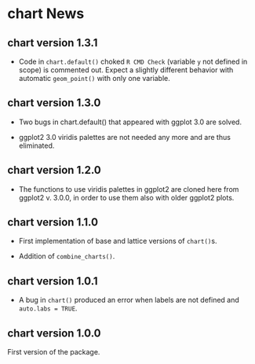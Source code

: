 # chart News

## chart version 1.3.1

-   Code in `chart.default()` choked `R CMD Check` (variable `y` not defined in scope) is commented out. Expect a slightly different behavior with automatic `geom_point()` with only one variable.

## chart version 1.3.0

-   Two bugs in chart.default() that appeared with ggplot 3.0 are solved.

-   ggplot2 3.0 viridis palettes are not needed any more and are thus eliminated.

## chart version 1.2.0

-   The functions to use viridis palettes in ggplot2 are cloned here from ggplot2
    v.  3.0.0, in order to use them also with older ggplot2 plots.

## chart version 1.1.0

-   First implementation of base and lattice versions of `chart()`s.

-   Addition of `combine_charts()`.

## chart version 1.0.1

-   A bug in `chart()` produced an error when labels are not defined and `auto.labs = TRUE`.

## chart version 1.0.0

First version of the package.
